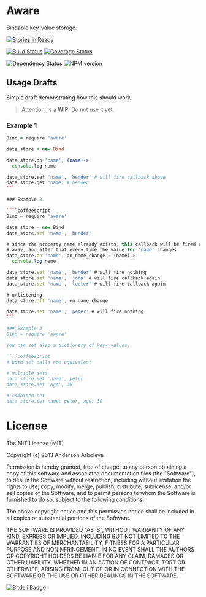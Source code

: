 # Aware

Bindable key-value storage.

[![Stories in Ready](https://badge.waffle.io/serpentem/aware.png)](http://waffle.io/serpentem/aware)

[![Build Status](https://travis-ci.org/serpentem/aware.png?branch=master)](https://travis-ci.org/serpentem/aware) [![Coverage Status](https://coveralls.io/repos/serpentem/aware/badge.png)](https://coveralls.io/r/serpentem/aware)

[![Dependency Status](https://gemnasium.com/serpentem/aware.png)](https://gemnasium.com/serpentem/aware)  [![NPM version](https://badge.fury.io/js/aware.png)](http://badge.fury.io/js/aware)

## Usage Drafts

Simple draft demonstrating how this should work.

> Attention, is a **WIP**! Do not use it yet.

### Example 1

````coffeescript
Bind = require 'aware'

data_store = new Bind

data_store.on 'name', (name)->
  console.log name

data_store.set 'name', 'bender' # will fire callback above
data_store.get 'name' # bender
```

### Example 2

````coffeescript
Bind = require 'aware'

data_store = new Bind
data_store.set 'name', 'bender'

# since the property name already exists, this callback will be fired right
# away, and after that every time the value for 'name' changes
data_store.on 'name', on_name_change = (name)->
  console.log name

data_store.set 'name', 'bender' # will fire nothing
data_store.set 'name', 'john' # will fire callback again
data_store.set 'name', 'lecter' # will fire callback again

# unlistening
data_store.off 'name', on_name_change

data_store.set 'name', 'peter' # will fire nothing
```

### Example 3
Bind = require 'aware'

You can set also a dictionary of key->values.

````coffeescript
# both set calls are equivalent

# multiple sets
data_store.set 'name', peter
data_store.set 'age', 30

# combined set
data_store.set name: peter, age: 30
````

# License

The MIT License (MIT)

Copyright (c) 2013 Anderson Arboleya
  
Permission is hereby granted, free of charge, to any person obtaining a copy of
this software and associated documentation files (the "Software"), to deal in
the Software without restriction, including without limitation the rights to
use, copy, modify, merge, publish, distribute, sublicense, and/or sell copies of
the Software, and to permit persons to whom the Software is furnished to do so,
subject to the following conditions:

The above copyright notice and this permission notice shall be included in all
copies or substantial portions of the Software.

THE SOFTWARE IS PROVIDED "AS IS", WITHOUT WARRANTY OF ANY KIND, EXPRESS OR
IMPLIED, INCLUDING BUT NOT LIMITED TO THE WARRANTIES OF MERCHANTABILITY, FITNESS
FOR A PARTICULAR PURPOSE AND NONINFRINGEMENT. IN NO EVENT SHALL THE AUTHORS OR
COPYRIGHT HOLDERS BE LIABLE FOR ANY CLAIM, DAMAGES OR OTHER LIABILITY, WHETHER
IN AN ACTION OF CONTRACT, TORT OR OTHERWISE, ARISING FROM, OUT OF OR IN
CONNECTION WITH THE SOFTWARE OR THE USE OR OTHER DEALINGS IN THE SOFTWARE.


[![Bitdeli Badge](https://d2weczhvl823v0.cloudfront.net/serpentem/aware/trend.png)](https://bitdeli.com/free "Bitdeli Badge")

